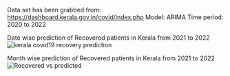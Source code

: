 Data set has been grabbed from: https://dashboard.kerala.gov.in/covid/index.php
Model: ARIMA
Time period: 2020 to 2022

Date wise prediction of Recovered patients in Kerala from 2021 to 2022
![kerala covid19 recovery prediction](https://user-images.githubusercontent.com/43299358/151865970-8a3a6b2a-0dbe-44d0-82ba-419501ba8ec2.png)


Month wise prediction of Recovered patients in Kerala from 2021 to 2022
![Recovered vs predicted](https://user-images.githubusercontent.com/43299358/151866128-9f19bc72-2424-400c-b2bd-58c41c9a9378.png)
